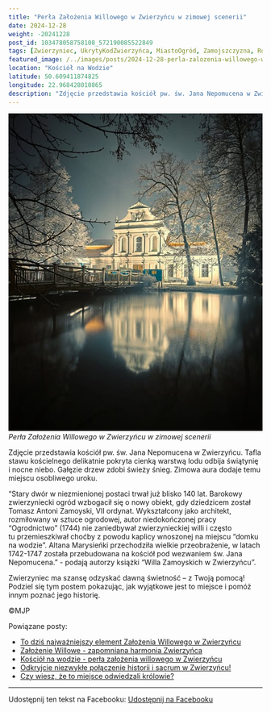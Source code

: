 ```yaml
---
title: "Perła Założenia Willowego w Zwierzyńcu w zimowej scenerii"
date: 2024-12-28
weight: -20241228
post_id: 103478058758108_572190085522849
tags: [Zwierzyniec, UkrytyKodZwierzyńca, MiastoOgród, Zamojszczyzna, Roztocze, Lubelskie, villarestituta, turystyka, dziedzictwo, zabytki, krajobrazy, TajemnicePrzeszłości, PodróżeWczasie, MagiczneMiejsce, KościółNaWodzie, RomantycznyZwierzyniec]
featured_image: /../images/posts/2024-12-28-perla-zalozenia-willowego-w-zwierzyncu-w-zimowej.jpg
location: "Kościół na Wodzie"
latitude: 50.609411874825
longitude: 22.968428010865
description: "Zdjęcie przedstawia kościół pw. św. Jana Nepomucena w Zwierzyńcu. Tafla stawu kościelnego delikatnie pokryta cienką warstwą lodu odbija świątynię i no..."
---
```


![Perła Założenia Willowego w Zwierzyńcu w zimowej scenerii](/images/posts/2024-12-28-perla-zalozenia-willowego-w-zwierzyncu-w-zimowej.jpg)
*Perła Założenia Willowego w Zwierzyńcu w zimowej scenerii*

Zdjęcie przedstawia kościół pw. św. Jana Nepomucena w Zwierzyńcu. Tafla stawu kościelnego delikatnie pokryta cienką warstwą lodu odbija świątynię i nocne niebo. Gałęzie drzew zdobi świeży śnieg. Zimowa aura dodaje temu miejscu osobliwego uroku.

“Stary dwór w niezmienionej postaci trwał już blisko 140 lat.
Barokowy zwierzyniecki ogród wzbogacił się o nowy obiekt, gdy dziedzicem został Tomasz Antoni Zamoyski, VII ordynat. Wykształcony jako architekt, rozmiłowany w sztuce ogrodowej, autor niedokończonej pracy “Ogrodnictwo” (1744) nie zaniedbywał zwierzynieckiej willi i często tu przemieszkiwał choćby z powodu kaplicy wnoszonej na miejscu “domku na wodzie”. Altana Marysieńki przechodziła wielkie przeobrażenie, w latach 1742-1747 została przebudowana na kościół pod wezwaniem św. Jana Nepomucena.” - podają autorzy książki “Willa Zamoyskich w Zwierzyńcu”.

Zwierzyniec ma szansę odzyskać dawną świetność – z Twoją pomocą! Podziel się tym postem pokazując, jak wyjątkowe jest to miejsce i pomóż innym poznać jego historię.



©MJP

Powiązane posty:
- [To dziś najważniejszy element Założenia Willowego w Zwierzyńcu](/posts/to-dzis-najwazniejszy-element-zalozenia-willowego)
- [Założenie Willowe - zapomniana harmonia Zwierzyńca](/posts/zalozenie-willowe-zapomniana-harmonia-zwierzynca)
- [Kościół na wodzie - perła założenia willowego w Zwierzyńcu](/posts/kosciol-na-wodzie-perla-zalozenia-willowego)
- [Odkryjcie niezwykłe połączenie historii i sacrum w Zwierzyńcu!](/posts/odkryjcie-niezwykle-polaczenie-historii-i-sacrum)
- [Czy wiesz, że to miejsce odwiedzali królowie?](/posts/czy-wiesz-ze-to-miejsce-odwiedzali-krolowie)


---

Udostępnij ten tekst na Facebooku:
[Udostępnij na Facebooku](https://www.facebook.com/sharer/sharer.php?u=https://stowarzyszeniewachniewskiej.pl/posts/perla-zalozenia-willowego-w-zwierzyncu-w-zimowej)

<script type="application/ld+json">
{
  "@context": "https://schema.org",
  "@type": "BlogPosting",
  "headline": "Perła Założenia Willowego w Zwierzyńcu w zimowej scenerii",
  "datePublished": "2024-12-28",
  "dateModified": "2024-12-28",
  "author": {
    "@type": "Person",
    "name": "Michał Jan Patyk"
  },
  "publisher": {
    "@type": "Organization",
    "name": "Stowarzyszenie im. Aleksandry Wachniewskiej",
    "logo": {
      "@type": "ImageObject",
      "url": "https://stowarzyszeniewachniewskiej.pl/images/logo/logo.svg"
    }
  },
  "mainEntityOfPage": {
    "@type": "WebPage",
    "@id": "https://stowarzyszeniewachniewskiej.pl/posts/perla-zalozenia-willowego-w-zwierzyncu-w-zimowej"
  },
  "image": {
    "@type": "ImageObject",
    "url": "https://stowarzyszeniewachniewskiej.pl//images/posts/2024-12-28-perla-zalozenia-willowego-w-zwierzyncu-w-zimowej.jpg"
  },
  "articleSection": "Dziedzictwo Kulturowe i Zabytki",
  "keywords": "[Zwierzyniec, UkrytyKodZwierzyńca, MiastoOgród, Zamojszczyzna, Roztocze, Lubelskie, villarestituta, turystyka, dziedzictwo, zabytki, krajobrazy, TajemnicePrzeszłości, PodróżeWczasie, MagiczneMiejsce, KościółNaWodzie, RomantycznyZwierzyniec]",
  "wordCount": 142,
  "articleBody": "Zdjęcie przedstawia kościół pw. św. Jana Nepomucena w Zwierzyńcu. Tafla stawu kościelnego delikatnie pokryta cienką warstwą lodu odbija świątynię i nocne niebo. Gałęzie drzew zdobi świeży śnieg. Zimowa aura dodaje temu miejscu osobliwego uroku.\n\n“Stary dwór w niezmienionej postaci trwał już blisko 140 lat.\nBarokowy zwierzyniecki ogród wzbogacił się o nowy obiekt, gdy dziedzicem został Tomasz Antoni Zamoyski, VII ordynat. Wykształcony jako architekt, rozmiłowany w sztuce ogrodowej, autor niedokończonej pracy “Ogrodnictwo” (1744) nie zaniedbywał zwierzynieckiej willi i często tu przemieszkiwał choćby z powodu kaplicy wnoszonej na miejscu “domku na wodzie”. Altana Marysieńki przechodziła wielkie przeobrażenie, w latach 1742-1747 została przebudowana na kościół pod wezwaniem św. Jana Nepomucena.” - podają autorzy książki “Willa Zamoyskich w Zwierzyńcu”.\n\nZwierzyniec ma szansę odzyskać dawną świetność – z Twoją pomocą! Podziel się tym postem pokazując, jak wyjątkowe jest to miejsce i pomóż innym poznać jego historię.\n\n\n\n©MJP",
  "description": "Zdjęcie przedstawia kościół pw. św. Jana Nepomucena w Zwierzyńcu. Tafla stawu kościelnego delikatnie pokryta cienką warstwą lodu odbija świątynię i no...",
  "copyrightHolder": {
    "@type": "Person",
    "name": "Michał Jan Patyk"
  }
}
</script>
<script type="application/ld+json">
{
  "@context": "https://schema.org",
  "@type": "BreadcrumbList",
  "itemListElement": [
    {
      "@type": "ListItem",
      "position": 1,
      "name": "Home",
      "item": "https://stowarzyszeniewachniewskiej.pl"
    },
    {
      "@type": "ListItem",
      "position": 2,
      "name": "posts",
      "item": "https://stowarzyszeniewachniewskiej.pl/posts"
    },
    {
      "@type": "ListItem",
      "position": 3,
      "name": "Perła Założenia Willowego w Zwierzyńcu w zimowej scenerii",
      "item": "https://stowarzyszeniewachniewskiej.pl/posts/perla-zalozenia-willowego-w-zwierzyncu-w-zimowej"
    }
  ]
}
</script>
